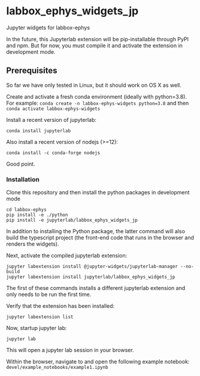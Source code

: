 # labbox_ephys_widgets_jp

Jupyter widgets for labbox-ephys

In the future, this Jupyterlab extension will be pip-installable through PyPI and npm. But for now, you must compile it and activate the extension in development mode.

## Prerequisites

So far we have only tested in Linux, but it should work on OS X as well.

Create and activate a fresh conda environment (ideally with python=3.8). For example: `conda create -n labbox-ephys-widgets python=3.8` and then `conda activate labbox-ephys-widgets`

Install a recent version of jupyterlab:

```
conda install jupyterlab
```

Also install a recent version of nodejs (>=12):

```
conda install -c conda-forge nodejs
```

Good point.

### Installation

Clone this repository and then install the python packages in development mode

```
cd labbox-ephys
pip install -e ./python
pip install -e jupyterlab/labbox_ephys_widgets_jp
```

In addition to installing the Python package, the latter command will also build the typescript project (the front-end code that runs in the browser and renders the widgets).

Next, activate the compiled jupyterlab extension:

```
jupyter labextension install @jupyter-widgets/jupyterlab-manager --no-build
jupyter labextension install jupyterlab/labbox_ephys_widgets_jp
```

The first of these commands installs a different jupyterlab extension and only needs to be run the first time.

Verify that the extension has been installed:

```
jupyter labextension list
```

Now, startup jupyter lab:

```
jupyter lab
```

This will open a jupyter lab session in your browser.

Within the browser, navigate to and open the following example notebook: `devel/example_notebooks/example1.ipynb`